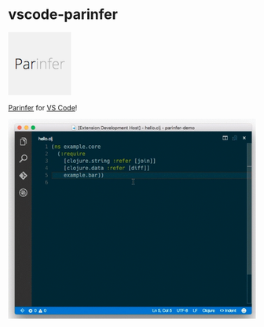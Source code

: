 # vscode-parinfer

[![vscode-parinfer logo](icon.png)](http://shaunlebron.github.io/parinfer/)

[Parinfer](http://shaunlebron.github.io/parinfer/) for [VS Code](https://code.visualstudio.com)!

![demo](parinfer.gif)